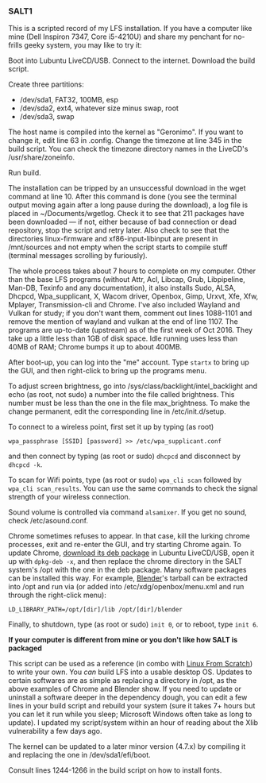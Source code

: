 ### SALT1
This is a scripted record of my LFS installation. If you have a computer like mine (Dell Inspiron 7347, Core i5-4210U) and share my penchant for no-frills geeky system, you may like to try it:

Boot into Lubuntu LiveCD/USB. Connect to the internet. Download the build script.

Create three partitions:
* /dev/sda1, FAT32, 100MB, esp
* /dev/sda2, ext4, whatever size minus swap, root
* /dev/sda3, swap

The host name is compiled into the kernel as "Geronimo". If you want to change it, edit line 63 in .config. Change the timezone at line 345 in the build script. You can check the timezone directory names in the LiveCD's /usr/share/zoneinfo.

Run build.

The installation can be tripped by an unsuccessful download in the wget command at line 10. After this command is done (you see the terminal output moving again after a long pause during the download), a log file is placed in ~/Documents/wgetlog. Check it to see that 211 packages have been downloaded — if not, either because of bad connection or dead repository, stop the script and retry later. Also check to see that the directories linux-firmware and xf86-input-libinput are present in /mnt/sources and not empty when the script starts to compile stuff (terminal messages scrolling by furiously).

The whole process takes about 7 hours to complete on my computer. Other than the base LFS programs (without Attr, Acl, Libcap, Grub, Libpipeline, Man-DB, Texinfo and any documentation), it also installs Sudo, ALSA, Dhcpcd, Wpa_supplicant, X, Wacom driver, Openbox, Gimp, Urxvt, Xfe, Xfw, Mplayer, Transmission-cli and Chrome. I've also included Wayland and Vulkan for study; if you don't want them, comment out lines 1088-1101 and remove the mention of wayland and vulkan at the end of line 1107. The programs are up-to-date (upstream) as of the first week of Oct 2016. They take up a little less than 1GB of disk space. Idle running uses less than 40MB of RAM; Chrome bumps it up to about 400MB.

After boot-up, you can log into the "me" account. Type `startx` to bring up the GUI, and then right-click to bring up the programs menu.

To adjust screen brightness, go into /sys/class/backlight/intel_backlight and echo (as root, not sudo) a number into the file called brightness. This number must be less than the one in the file max_brightness. To make the change permanent, edit the corresponding line in /etc/init.d/setup.

To connect to a wireless point, first set it up by typing (as root)

`wpa_passphrase [SSID] [password] >> /etc/wpa_supplicant.conf`

and then connect by typing (as root or sudo) `dhcpcd` and disconnect by `dhcpcd -k`.

To scan for Wifi points, type (as root or sudo) `wpa_cli scan` followed by `wpa_cli scan_results`. You can use the same commands to check the signal strength of your wireless connection.

Sound volume is controlled via command `alsamixer`. If you get no sound, check /etc/asound.conf.

Chrome sometimes refuses to appear. In that case, kill the lurking chrome processes, exit and re-enter the GUI, and try starting Chrome again. To update Chrome, [download its deb package](https://www.google.com/chrome/browser/desktop/) in Lubuntu LiveCD/USB, open it up with `dpkg-deb -x`, and then replace the chrome directory in the SALT system's /opt with the one in the deb package. Many software packages can be installed this way. For example, [Blender](https://www.blender.org/)'s tarball can be extracted into /opt and run via (or added into /etc/xdg/openbox/menu.xml and run through the right-click menu):

`LD_LIBRARY_PATH=/opt/[dir]/lib /opt/[dir]/blender`

Finally, to shutdown, type (as root or sudo) `init 0`, or to reboot, type `init 6`.

**If your computer is different from mine or you don't like how SALT is packaged**

This script can be used as a reference (in combo with [Linux From Scratch](http://www.linuxfromscratch.org/)) to write your own. You *can* build LFS into a usable desktop OS. Updates to certain softwares are as simple as replacing a directory in /opt, as the above examples of Chrome and Blender show. If you need to update or uninstall a software deeper in the dependency dough, you can edit a few lines in your build script and rebuild your system (sure it takes 7+ hours but you can let it run while you sleep; Microsoft Windows often take as long to update). I updated my script/system within an hour of reading about the Xlib vulnerability a few days ago.

The kernel can be updated to a later minor version (4.7.x) by compiling it and replacing the one in /dev/sda1/efi/boot.

Consult lines 1244-1266 in the build script on how to install fonts.
